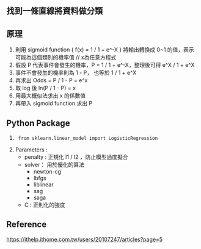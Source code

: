 ## 找到一條直線將資料做分類
## 原理
1. 利用 sigmoid function { f(x) = 1 / 1 + e^-X } 將輸出轉換成 0~1 的值，表示可能為這個類別的機率值 // x為任意方程式
2. 假設 P 代表事件會發生的機率，P = 1 / 1 + e^-X，整理後可得 e^X / 1 + e^X
3. 事件不會發生的機率則為 1 - P， 也等於 1 / 1 + e^X
4. 再求出 Odds = P / 1 - P = e^x
5. 取 log 後 ln(P / 1 - P) = x
6. 用最大概似法求出 x 的係數值
7. 再帶入 sigmoid function 求出 P
## Python Package
1.      from sklearn.linear_model import LogisticRegression
2.  Parameters :
     * penalty : 正規化 l1 / l2 ，防止模型過度擬合
     * solver： 用於優化的算法
       * newton-cg
       * lbfgs
       * liblinear
       * sag
       * saga
    * C : 正則化的強度

## Reference
https://ithelp.ithome.com.tw/users/20107247/articles?page=5
